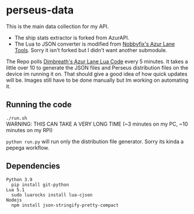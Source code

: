 # perseus-data
This is the main data collection for my API.
- The ship stats extractor is forked from AzurAPI.
- The Lua to JSON converter is modified from [Nobbyfix's Azur Lane Tools](https://github.com/nobbyfix/AzurLaneTools). Sorry it isn't forked but I didn't want another submodule.

The Repo polls [Dimbreath's Azur Lane Lua Code](https://github.com/Dimbreath/AzurLaneData) every 5 minutes. It takes a little over 10 to generate the JSON files and Perseus distribution files on the device im running it on. That should give a good idea of how quick updates will be.
Images still have to be done manually but Im working on automating it.

## Running the code
`./run.sh`<br>
WARNING: THIS CAN TAKE A VERY LONG TIME (~3 minutes on my PC, ~10 minutes on my RPI)

`python run.py` will run only the distribution file generator. Sorry its kinda a pepega workflow.

## Dependencies
```
Python 3.9
  pip install git-python
Lua 5.1
  sudo luarocks install lua-cjson
Nodejs
  npm install json-stringify-pretty-compact
```
